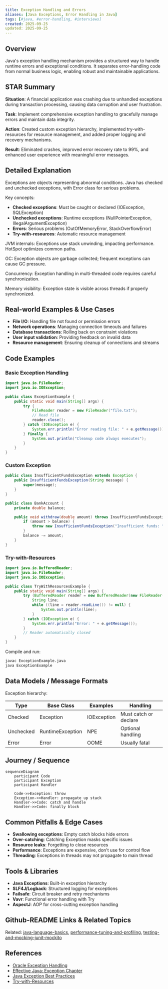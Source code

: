 ```yaml
---
title: Exception Handling and Errors
aliases: [Java Exceptions, Error Handling in Java]
tags: [#java, #error-handling, #interviews]
created: 2025-09-25
updated: 2025-09-25
---
```


## Overview
Java's exception handling mechanism provides a structured way to handle runtime errors and exceptional conditions. It separates error-handling code from normal business logic, enabling robust and maintainable applications.

## STAR Summary
**Situation**: A financial application was crashing due to unhandled exceptions during transaction processing, causing data corruption and user frustration.

**Task**: Implement comprehensive exception handling to gracefully manage errors and maintain data integrity.

**Action**: Created custom exception hierarchy, implemented try-with-resources for resource management, and added proper logging and recovery mechanisms.

**Result**: Eliminated crashes, improved error recovery rate to 99%, and enhanced user experience with meaningful error messages.

## Detailed Explanation
Exceptions are objects representing abnormal conditions. Java has checked and unchecked exceptions, with Error class for serious problems.

Key concepts:
- **Checked exceptions**: Must be caught or declared (IOException, SQLException)
- **Unchecked exceptions**: Runtime exceptions (NullPointerException, IllegalArgumentException)
- **Errors**: Serious problems (OutOfMemoryError, StackOverflowError)
- **Try-with-resources**: Automatic resource management

JVM internals: Exceptions use stack unwinding, impacting performance. HotSpot optimizes common paths.

GC: Exception objects are garbage collected; frequent exceptions can cause GC pressure.

Concurrency: Exception handling in multi-threaded code requires careful synchronization.

Memory visibility: Exception state is visible across threads if properly synchronized.

## Real-world Examples & Use Cases
- **File I/O**: Handling file not found or permission errors
- **Network operations**: Managing connection timeouts and failures
- **Database transactions**: Rolling back on constraint violations
- **User input validation**: Providing feedback on invalid data
- **Resource management**: Ensuring cleanup of connections and streams

## Code Examples
### Basic Exception Handling
```java
import java.io.FileReader;
import java.io.IOException;

public class ExceptionExample {
    public static void main(String[] args) {
        try {
            FileReader reader = new FileReader("file.txt");
            // Read file
            reader.close();
        } catch (IOException e) {
            System.err.println("Error reading file: " + e.getMessage());
        } finally {
            System.out.println("Cleanup code always executes");
        }
    }
}
```

### Custom Exception
```java
public class InsufficientFundsException extends Exception {
    public InsufficientFundsException(String message) {
        super(message);
    }
}

public class BankAccount {
    private double balance;

    public void withdraw(double amount) throws InsufficientFundsException {
        if (amount > balance) {
            throw new InsufficientFundsException("Insufficient funds: " + balance);
        }
        balance -= amount;
    }
}
```

### Try-with-Resources
```java
import java.io.BufferedReader;
import java.io.FileReader;
import java.io.IOException;

public class TryWithResourcesExample {
    public static void main(String[] args) {
        try (BufferedReader reader = new BufferedReader(new FileReader("file.txt"))) {
            String line;
            while ((line = reader.readLine()) != null) {
                System.out.println(line);
            }
        } catch (IOException e) {
            System.err.println("Error: " + e.getMessage());
        }
        // Reader automatically closed
    }
}
```

Compile and run:
```bash
javac ExceptionExample.java
java ExceptionExample
```

## Data Models / Message Formats
Exception hierarchy:

| Type | Base Class | Examples | Handling |
|------|------------|----------|----------|
| Checked | Exception | IOException | Must catch or declare |
| Unchecked | RuntimeException | NPE | Optional handling |
| Error | Error | OOME | Usually fatal |

## Journey / Sequence
```mermaid
sequenceDiagram
    participant Code
    participant Exception
    participant Handler

    Code->>Exception: throw
    Exception->>Handler: propagate up stack
    Handler->>Code: catch and handle
    Handler->>Code: finally block
```

## Common Pitfalls & Edge Cases
- **Swallowing exceptions**: Empty catch blocks hide errors
- **Over-catching**: Catching Exception masks specific issues
- **Resource leaks**: Forgetting to close resources
- **Performance**: Exceptions are expensive, don't use for control flow
- **Threading**: Exceptions in threads may not propagate to main thread

## Tools & Libraries
- **Java Exceptions**: Built-in exception hierarchy
- **SLF4J/Logback**: Structured logging for exceptions
- **Failsafe**: Circuit breaker and retry mechanisms
- **Vavr**: Functional error handling with Try
- **AspectJ**: AOP for cross-cutting exception handling

## Github-README Links & Related Topics
Related: [java-language-basics](../java-language-basics/README.md), [performance-tuning-and-profiling](../performance-tuning-and-profiling/README.md), [testing-and-mocking-junit-mockito](../testing-and-mocking-junit-mockito/README.md)

## References
- [Oracle Exception Handling](https://docs.oracle.com/javase/tutorial/essential/exceptions/)
- [Effective Java: Exception Chapter](https://www.amazon.com/Effective-Java-Joshua-Bloch/dp/0134685997)
- [Java Exception Best Practices](https://www.baeldung.com/java-exceptions)
- [Try-with-Resources](https://docs.oracle.com/javase/tutorial/essential/exceptions/tryResourceClose.html)